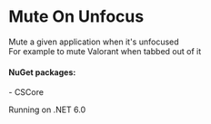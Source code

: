 <h1>Mute On Unfocus</h1>
<p>Mute a given application when it's unfocused <br>
For example to mute Valorant when tabbed out of it</p>

<h4>NuGet packages:</h4>
- CSCore

<p>Running on .NET 6.0</p>
